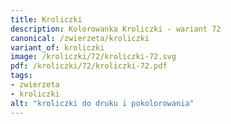 ```yaml
---
title: Kroliczki
description: Kolorowanka Kroliczki - wariant 72
canonical: /zwierzeta/kroliczki
variant_of: kroliczki
image: /kroliczki/72/kroliczki-72.svg
pdf: /kroliczki/72/kroliczki-72.pdf
tags:
- zwierzeta
- kroliczki
alt: "kroliczki do druku i pokolorowania"
---
```

